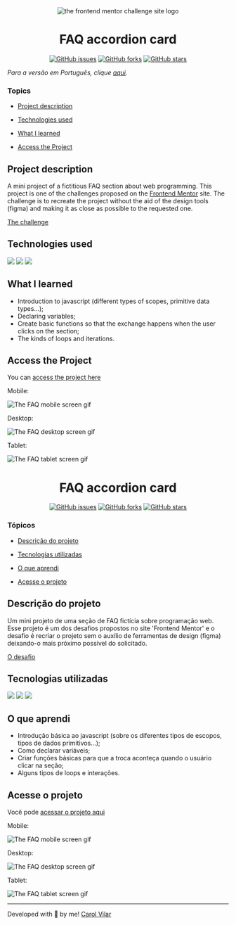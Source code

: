 <div align='center'> <img src="./imagens/frontend-mentor.png" alt="the frontend mentor challenge site logo"> </div>

<h1 align='center'> FAQ accordion card </h1>

<div align='center'>
	<a href="https://github.com/Bo83dev/digital-agc/issues"><img alt="GitHub issues" src="https://img.shields.io/github/issues/Bo83dev/digital-agc"></a>
	<a href="https://github.com/Bo83dev/digital-agc/network"><img alt="GitHub forks" src="https://img.shields.io/github/forks/Bo83dev/digital-agc"></a>
	<a href="https://github.com/Bo83dev/digital-agc/stargazers"><img alt="GitHub stars" src="https://img.shields.io/github/stars/Bo83dev/digital-agc"></a>
</div>

_Para a versão em Português, clique [aqui](#portuguese)._ 

### Topics

- [Project description](#project-description)

- [Technologies used](#technologies-used)

- [What I learned](#what-I-learned)

- [Access the Project](#access-the-project)


## Project description

<p align="justify">

A mini project of a fictitious FAQ section about web programming. This project is one of the challenges proposed on the [Frontend Mentor](https://www.frontendmentor.io/home) site. The challenge is to recreate the project without the aid of the design tools (figma) and making it as close as possible to the requested one. 

[The challenge](https://www.frontendmentor.io/challenges/faq-accordion-card-XlyjD0Oam)

</p>

## Technologies used

<div>
  <img src="https://img.shields.io/badge/HTML5-E34F26?style=for-the-badge&logo=html5&logoColor=white">
  <img src="https://img.shields.io/badge/CSS3-1572B6?style=for-the-badge&logo=css3&logoColor=white">
  <img src="https://img.shields.io/badge/JavaScript-F7DF1E?style=for-the-badge&logo=javascript&logoColor=black">
</div>


## What I learned

- Introduction to javascript (different types of scopes, primitive data types...);
- Declaring variables;
- Create basic functions so that the exchange happens when the user clicks on the section;
- The kinds of loops and iterations.


## Access the Project

You can [access the project here](https://bo83dev.github.io/faq-programacao/) 

Mobile:

<img src="./imagens/faq-mobile-screen.gif" alt="The FAQ mobile screen gif">

Desktop:

<img src="./imagens/faq-desktop-screen.gif" alt="The FAQ desktop screen gif">

Tablet:

<img src="./imagens/faq-tablet-screen.gif" alt="The FAQ tablet screen gif">



<div id="portuguese">


<h1 align='center'> FAQ accordion card </h1>


<div align='center'>
	<a href="https://github.com/Bo83dev/digital-agc/issues"><img alt="GitHub issues" src="https://img.shields.io/github/issues/Bo83dev/digital-agc"></a>
	<a href="https://github.com/Bo83dev/digital-agc/network"><img alt="GitHub forks" src="https://img.shields.io/github/forks/Bo83dev/digital-agc"></a>
	<a href="https://github.com/Bo83dev/digital-agc/stargazers"><img alt="GitHub stars" src="https://img.shields.io/github/stars/Bo83dev/digital-agc"></a>
</div>


### Tópicos 

- [Descrição do projeto](#descrição-do-projeto)

- [Tecnologias utilizadas](#tecnologias-utilizadas)

- [O que aprendi](#o-que-aprendi)

- [Acesse o projeto](#acesse-o-projeto)


## Descrição do projeto 

<p align="justify">

Um mini projeto de uma seção de FAQ fictícia sobre programação web. Esse projeto é um dos desafios propostos no site 'Frontend Mentor' e o desafio é recriar o projeto sem o auxílio de ferramentas de design (figma) deixando-o mais próximo possível do solicitado. 

[O desafio](https://www.frontendmentor.io/challenges/faq-accordion-card-XlyjD0Oam)

</p>


## Tecnologias utilizadas

<div>
  <img src="https://img.shields.io/badge/HTML5-E34F26?style=for-the-badge&logo=html5&logoColor=white">
  <img src="https://img.shields.io/badge/CSS3-1572B6?style=for-the-badge&logo=css3&logoColor=white">
  <img src="https://img.shields.io/badge/JavaScript-F7DF1E?style=for-the-badge&logo=javascript&logoColor=black">
</div>

## O que aprendi

- Introdução básica ao javascript (sobre os diferentes tipos de escopos, tipos de dados primitivos...);
- Como declarar variáveis;
- Criar funções básicas para que a troca aconteça quando o usuário clicar na seção;
- Alguns tipos de loops e interações.


## Acesse o projeto


Você pode [acessar o projeto aqui](https://bo83dev.github.io/faq-programacao/) 

Mobile:

<img src="./imagens/faq-mobile-screen.gif" alt="The FAQ mobile screen gif">

Desktop:

<img src="./imagens/faq-desktop-screen.gif" alt="The FAQ desktop screen gif">

Tablet:

<img src="./imagens/faq-tablet-screen.gif" alt="The FAQ tablet screen gif">


<hr>

Developed with 🧡 by me!  [Carol Vilar](https://www.linkedin.com/in/carolinebarbosavilar/)
